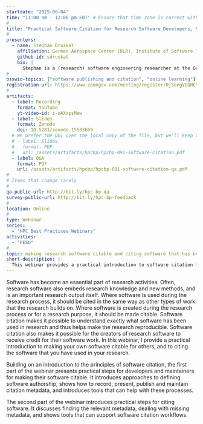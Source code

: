 ```yaml
---
startdate: "2025-06-04"
time: "11:00 am - 12:00 pm EDT" # Ensure that time zone is correct with respect to standard/daylight time
#
title: "Practical Software Citation for Research Software Developers, Maintainers and Users"
#
presenters:
  - name: Stephan Druskat
    affiliation: German Aerospace Center (DLR), Institute of Software Technology
    github-id: sdruskat
    bio: |
      Stephan is a (research) software engineering researcher at the German Aerospace Center (DLR) in Berlin, Germany, and a Software Sustainability Institute Fellow. After receiving his M.A. in English Philology, Modern German Literature and Linguistics, he worked as a Research Software Engineer in different linguistic research projects before joining DLR to investigate research software more generally. Stephan's main research interests are research software engineering and sustainability, empirical software engineering and software intelligence. He leads the [Citation File Format](https://citation-file-format.github.io/) and [HERMES](https://hermes.software-metadata.pub/en/latest/) projects.
#
bsswio-topics: ["software publishing and citation", "online learning"]
registration-url: https://www.zoomgov.com/meeting/register/0jSoegVGQNCtrKnS10CX_A
#
artifacts:
  - label: Recording
    format: YouTube
    yt-video-id: i-oAXxpsMew
  - label: Slides
    format: Zenodo
    doi: 10.5281/zenodo.15583669
  # We prefer the DOI over the local copy of the file, but we'll keep this as a "backup", just in case...
  # - label: Slides
  #   format: PDF
  #   url: /assets/artifacts/hpcbp/hpcbp-091-software-citation.pdf
  - label: Q&A
    format: PDF
    url: /assets/artifacts/hpcbp/hpcbp-091-software-citation-qa.pdf
#
# Items that change rarely
#
qa-public-url: http://bit.ly/hpc-bp-qa
survey-public-url: http://bit.ly/hpc-bp-feedback
#
location: Online
#
type: Webinar
series:
  - "HPC Best Practices Webinars"
activities:
  - "PESO"
#
topic: making research software citable and citing software that has been used in research
short-description: |
  This webinar provides a practical introduction to software citation for developers, maintainers and users of research software. In the first part, it introduces the principles of software citation and current good practices for making software citable with the help of metadata formats, tools and infrastructure. The second part provides examples for a tool-based workflow for citing software, and how to find relevant metadata and deal with missing metadata. 
---
```

Software has become an essential part of research activities. Often, research software also embeds research knowledge and new methods, and is an important research output itself. Where software is used during the research process, it should be cited in the same way as other types of work that the research builds on. Where software is created during the research process or for a research purpose, it should be made citable. Software citation makes it possible to understand exactly what software has been used in research and thus helps make the research reproducible. Software citation also makes it possible for the creators of research software to receive credit for their software work. In this webinar, I provide a practical introduction to making your own software citable for others, and to citing the software that you have used in your research.

Building on an introduction to the principles of software citation, the first part of the webinar presents practical steps for developers and maintainers for making their software citable. It introduces approaches to defining software authorship, shows how to record, present, publish and maintain citation metadata, and introduces tools that can help with these processes.

The second part of the webinar introduces practical steps for citing software. It discusses finding the relevant metadata, dealing with missing metadata, and shows tools that can support software citation workflows.
